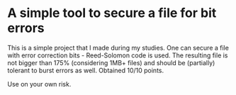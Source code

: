 # A simple tool to secure a file for bit errors

This is a simple project that I made during my studies. One can secure a
file with error correction bits - Reed-Solomon code is used. The resulting file
is not bigger than 175% (considering 1MB+ files) and should be (partially)
tolerant to burst errors as well. Obtained 10/10 points.

Use on your own risk.

